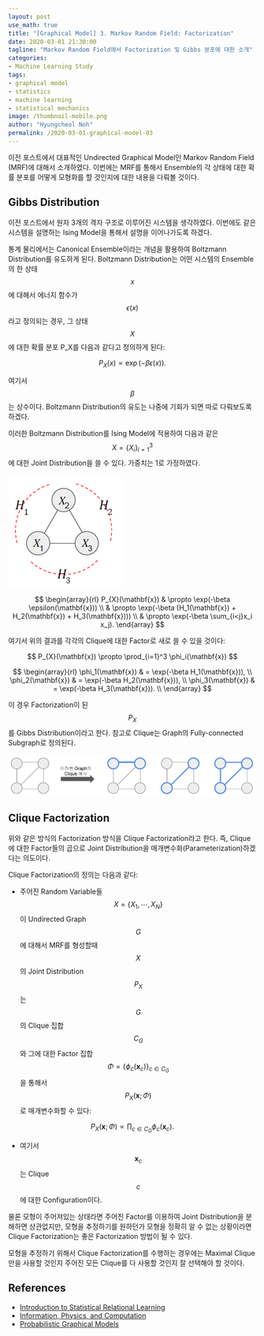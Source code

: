 ```yaml
---
layout: post
use_math: true
title: "[Graphical Model] 3. Markov Random Field: Factorization"
date: 2020-03-01 21:30:00
tagline: "Markov Random Field에서 Factorization 및 Gibbs 분포에 대한 소개"
categories:
- Machine Learning Study
tags:
- graphical model
- statistics
- machine learning
- statistical mechanics
image: /thumbnail-mobile.png
author: "Hyungcheol Noh"
permalink: /2020-03-01-graphical-model-03
---
```


이전 포스트에서 대표적인 Undirected Graphical Model인 Markov Random Field (MRF)에 대해서 소개하였다. 이번에는 MRF를 통해서 Ensemble의 각 상태에 대한 확률 분포를 어떻게 모형화를 할 것인지에 대한 내용을 다뤄볼 것이다.

## Gibbs Distribution
이전 포스트에서 원자 3개의 격자 구조로 이루어진 시스템을 생각하였다. 이번에도 같은 시스템을 설명하는 Ising Model을 통해서 설명을 이어나가도록 하겠다.

통계 물리에서는 Canonical Ensemble이라는 개념을 활용하여 Boltzmann Distribution를 유도하게 된다. Boltzmann Distribution는 어떤 시스템의 Ensemble의 한 상태 $$x$$에 대해서 에너지 함수가 $$\epsilon(x)$$라고 정의되는 경우, 그 상태 $$X$$에 대한 확률 분포 P_X를 다음과 같다고 정의하게 된다:

$$
P_{X}(x) \propto \exp(-\beta \epsilon(x)).
$$

여기서 $$\beta$$는 상수이다. Boltzmann Distribution의 유도는 나중에 기회가 되면 따로 다뤄보도록 하겠다.

이러한 Boltzmann Distribution를 Ising Model에 적용하여 다음과 같은 $$X=\{X_i \}_{i=1}^3$$에 대한 Joint Distribution을 쓸 수 있다. 가중치는 1로 가정하였다.

![](/assets/img/2020-01-26-graphical-model-02/2020-01-26-graphical-model-02_2020-01-26-10-58-56.png)

$$
\begin{array}{rl}
P_{X}(\mathbf{x})
& \propto \exp(-\beta \epsilon(\mathbf{x})) \\
& \propto \exp(-\beta (H_1(\mathbf{x}) + H_2(\mathbf{x}) + H_3(\mathbf{x}))) \\
& \propto \exp(-\beta \sum_{i<j}x_i x_j).
\end{array}
$$

여기서 위의 결과를 각각의 Clique에 대한 Factor로 새로 쓸 수 있을 것이다:

$$
P_{X}(\mathbf{x}) \propto \prod_{i=1}^3 \phi_i(\mathbf{x})
$$

$$
\begin{array}{rl}
\phi_1(\mathbf{x}) & = \exp(-\beta H_1(\mathbf{x})), \\
\phi_2(\mathbf{x}) & = \exp(-\beta H_2(\mathbf{x})), \\
\phi_3(\mathbf{x}) & = \exp(-\beta H_3(\mathbf{x})). \\
\end{array}
$$

이 경우 Factorization이 된 $$P_X$$를 Gibbs Distribution이라고 한다. 참고로 Clique는 Graph의 Fully-connected Subgraph로 정의된다.

![](/assets/img/2020-01-26-graphical-model-02/2020-01-26-graphical-model-02_2020-01-26-11-02-11.png)

## Clique Factorization
위와 같은 방식의 Factorization 방식을 Clique Factorization라고 한다. 즉, Clique에 대한 Factor들의 곱으로 Joint Distribution을 매개변수화(Parameterization)하겠다는 의도이다.

Clique Factorization의 정의는 다음과 같다:
- 주어진 Random Variable들 $$X=\{X_1, \cdots, X_N \}$$이 Undirected Graph $$G$$에 대해서 MRF를 형성할때 $$X$$의 Joint Distribution $$P_X$$는 $$G$$의 Clique 집합 $$C_G$$와 그에 대한 Factor 집합 $$\Phi=\{\phi_c(\mathbf{x}_c) \}_{c\in C_G}$$을 통해서 $$P_X(\mathbf{x};\Phi)$$로 매개변수화할 수 있다:

$$
P_X(\mathbf{x};\Phi) \propto \prod_{c \in C_G} \phi_c (\mathbf{x}_c).
$$

- 여기서 $$\mathbf{x}_c$$는 Clique $$c$$에 대한 Configuration이다.

물론 모형이 주어져있는 상태라면 주어진 Factor를 이용하여 Joint Distribution을 분해하면 상관없지만, 모형을 추정하기를 원하던가 모형을 정확히 알 수 없는 상황이라면 Clique Factorization는 좋은 Factorization 방법이 될 수 있다.

모형을 추정하기 위해서 Clique Factorization를 수행하는 경우에는 Maximal Clique만을 사용할 것인지 주어진 모든 Clique를 다 사용할 것인지 잘 선택해야 할 것이다.

## References
- [Introduction to Statistical Relational Learning](https://mitpress.mit.edu/books/introduction-statistical-relational-learning)
- [Information, Physics, and Computation](https://web.stanford.edu/~montanar/RESEARCH/book.html)
- [Probabilistic Graphical Models](https://mitpress.mit.edu/books/probabilistic-graphical-models)